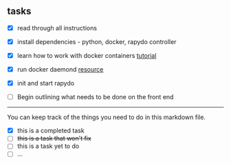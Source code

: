 
## tasks

- [x] read through all instructions

- [x] install dependencies - python, docker, rapydo controller

- [x] learn how to work with docker containers [tutorial](https://www.youtube.com/watch?v=JBtWxj9l7zM)

- [x] run docker daemond [resource](https://stackoverflow.com/questions/21871479/docker-cant-connect-to-docker-daemon)

- [x] init and start rapydo

- [ ] Begin outlining what needs to be done on the front end







---
You can keep track of the things you need to do in this markdown file.

- [x] this is a completed task
- [ ] ~~this is a task that won't fix~~
- [ ] this is a task yet to do
- [ ] ...
